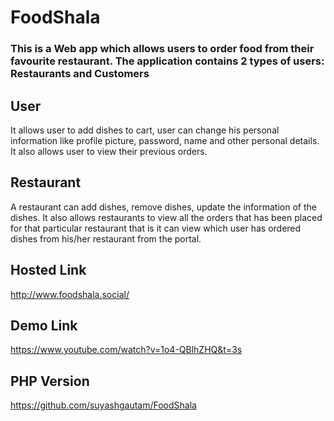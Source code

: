 # FoodShala

### This is a Web app which allows users to order food from their favourite restaurant. The application contains 2 types of users: Restaurants and Customers

## User
It allows user to add dishes to cart, user can change his personal information like profile picture, password, name and other personal details.
It also allows user to view their previous orders.

## Restaurant
A restaurant can add dishes, remove dishes, update the information of the dishes.
It also allows restaurants to view all the orders that has been placed for that particular restaurant that is it can view which user has ordered dishes from his/her restaurant from the portal.

## Hosted Link
http://www.foodshala.social/

## Demo Link
https://www.youtube.com/watch?v=1o4-QBlhZHQ&t=3s

## PHP Version
https://github.com/suyashgautam/FoodShala
